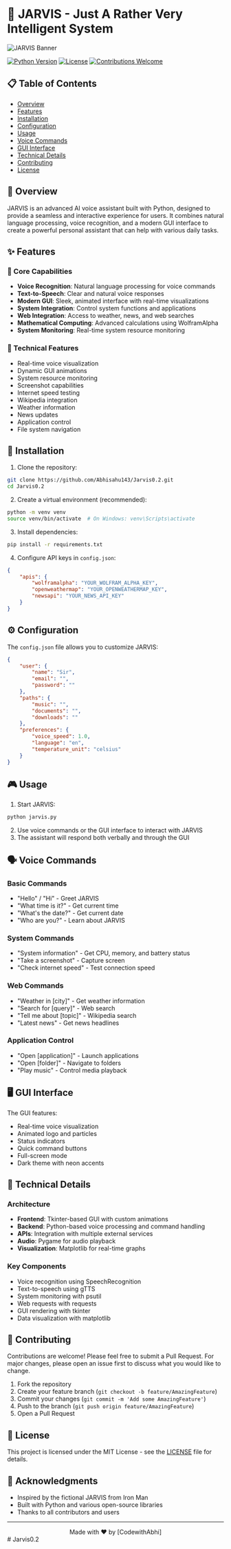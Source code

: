 # 🤖 JARVIS - Just A Rather Very Intelligent System

![JARVIS Banner](https://i.pinimg.com/736x/08/f1/af/08f1af0e594a9dca03135849cda51d1f.jpg)

[![Python Version](https://img.shields.io/badge/python-3.8%2B-blue)](https://www.python.org/downloads/)
[![License](https://img.shields.io/badge/license-MIT-green)](LICENSE)
[![Contributions Welcome](https://img.shields.io/badge/contributions-welcome-brightgreen.svg?style=flat)](CONTRIBUTING.md)

## 📋 Table of Contents
- [Overview](#overview)
- [Features](#features)
- [Installation](#installation)
- [Configuration](#configuration)
- [Usage](#usage)
- [Voice Commands](#voice-commands)
- [GUI Interface](#gui-interface)
- [Technical Details](#technical-details)
- [Contributing](#contributing)
- [License](#license)

## 🌟 Overview

JARVIS is an advanced AI voice assistant built with Python, designed to provide a seamless and interactive experience for users. It combines natural language processing, voice recognition, and a modern GUI interface to create a powerful personal assistant that can help with various daily tasks.

## ✨ Features

### 🎯 Core Capabilities
- **Voice Recognition**: Natural language processing for voice commands
- **Text-to-Speech**: Clear and natural voice responses
- **Modern GUI**: Sleek, animated interface with real-time visualizations
- **System Integration**: Control system functions and applications
- **Web Integration**: Access to weather, news, and web searches
- **Mathematical Computing**: Advanced calculations using WolframAlpha
- **System Monitoring**: Real-time system resource monitoring

### 🔧 Technical Features
- Real-time voice visualization
- Dynamic GUI animations
- System resource monitoring
- Screenshot capabilities
- Internet speed testing
- Wikipedia integration
- Weather information
- News updates
- Application control
- File system navigation

## 🚀 Installation

1. Clone the repository:
```bash
git clone https://github.com/Abhisahu143/Jarvis0.2.git
cd Jarvis0.2
```

2. Create a virtual environment (recommended):
```bash
python -m venv venv
source venv/bin/activate  # On Windows: venv\Scripts\activate
```

3. Install dependencies:
```bash
pip install -r requirements.txt
```

4. Configure API keys in `config.json`:
```json
{
    "apis": {
        "wolframalpha": "YOUR_WOLFRAM_ALPHA_KEY",
        "openweathermap": "YOUR_OPENWEATHERMAP_KEY",
        "newsapi": "YOUR_NEWS_API_KEY"
    }
}
```

## ⚙️ Configuration

The `config.json` file allows you to customize JARVIS:

```json
{
    "user": {
        "name": "Sir",
        "email": "",
        "password": ""
    },
    "paths": {
        "music": "",
        "documents": "",
        "downloads": ""
    },
    "preferences": {
        "voice_speed": 1.0,
        "language": "en",
        "temperature_unit": "celsius"
    }
}
```

## 🎮 Usage

1. Start JARVIS:
```bash
python jarvis.py
```

2. Use voice commands or the GUI interface to interact with JARVIS
3. The assistant will respond both verbally and through the GUI

## 🗣️ Voice Commands

### Basic Commands
- "Hello" / "Hi" - Greet JARVIS
- "What time is it?" - Get current time
- "What's the date?" - Get current date
- "Who are you?" - Learn about JARVIS

### System Commands
- "System information" - Get CPU, memory, and battery status
- "Take a screenshot" - Capture screen
- "Check internet speed" - Test connection speed

### Web Commands
- "Weather in [city]" - Get weather information
- "Search for [query]" - Web search
- "Tell me about [topic]" - Wikipedia search
- "Latest news" - Get news headlines

### Application Control
- "Open [application]" - Launch applications
- "Open [folder]" - Navigate to folders
- "Play music" - Control media playback

## 🖥️ GUI Interface

The GUI features:
- Real-time voice visualization
- Animated logo and particles
- Status indicators
- Quick command buttons
- Full-screen mode
- Dark theme with neon accents

## 🔬 Technical Details

### Architecture
- **Frontend**: Tkinter-based GUI with custom animations
- **Backend**: Python-based voice processing and command handling
- **APIs**: Integration with multiple external services
- **Audio**: Pygame for audio playback
- **Visualization**: Matplotlib for real-time graphs

### Key Components
- Voice recognition using SpeechRecognition
- Text-to-speech using gTTS
- System monitoring with psutil
- Web requests with requests
- GUI rendering with tkinter
- Data visualization with matplotlib

## 🤝 Contributing

Contributions are welcome! Please feel free to submit a Pull Request. For major changes, please open an issue first to discuss what you would like to change.

1. Fork the repository
2. Create your feature branch (`git checkout -b feature/AmazingFeature`)
3. Commit your changes (`git commit -m 'Add some AmazingFeature'`)
4. Push to the branch (`git push origin feature/AmazingFeature`)
5. Open a Pull Request

## 📄 License

This project is licensed under the MIT License - see the [LICENSE](LICENSE) file for details.

## 🙏 Acknowledgments

- Inspired by the fictional JARVIS from Iron Man
- Built with Python and various open-source libraries
- Thanks to all contributors and users

---

<div align="center">
Made with ❤️ by [CodewithAbhi]
</div> #   J a r v i s 0 . 2  
 